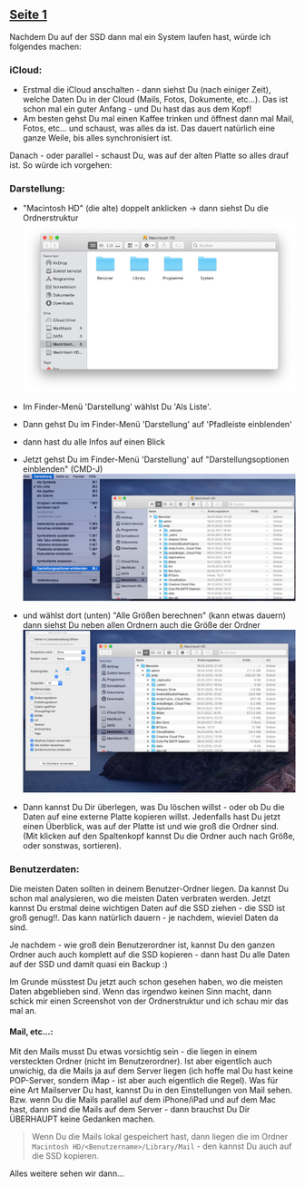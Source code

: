 [Seite 1](index.html)
----

Nachdem Du auf der SSD dann mal ein System laufen hast, würde ich folgendes machen:

### iCloud:
- Erstmal die iCloud anschalten - dann siehst Du (nach einiger Zeit), welche Daten Du in der Cloud (Mails, Fotos, Dokumente, etc...). Das ist schon mal ein guter Anfang - und Du hast das aus dem Kopf!
- Am besten gehst Du mal einen Kaffee trinken und öffnest dann mal Mail, Fotos, etc... und schaust, was alles da ist. Das dauert natürlich eine ganze Weile, bis alles synchronisiert ist.

Danach - oder parallel - schaust Du, was auf der alten Platte so alles drauf ist.
So würde ich vorgehen:

### Darstellung:

- "Macintosh HD" (die alte) doppelt anklicken -> dann siehst Du die Ordnerstruktur 
 ![Ordnerstruktur](1.png)
- Im Finder-Menü 'Darstellung' wählst Du 'Als Liste'.
- Dann gehst Du im Finder-Menü 'Darstellung' auf 'Pfadleiste einblenden'
- dann hast du alle Infos auf einen Blick  

- Jetzt gehst Du im Finder-Menü 'Darstellung' auf "Darstellungsoptionen einblenden" (CMD-J) 
  ![Darstellungsoptionen](2.Liste_und_Groesse.png)

- und wählst dort (unten) "Alle Größen berechnen" (kann etwas dauern) dann siehst Du neben allen Ordnern auch die Größe der Ordner
 ![Darstellungsoptionen](3.Alle_Groessen.png)
- Dann kannst Du Dir überlegen, was Du löschen willst - oder ob Du die Daten auf eine externe Platte kopieren willst. Jedenfalls hast Du jetzt einen Überblick, was auf der Platte ist und wie groß die Ordner sind. (Mit klicken auf den Spaltenkopf kannst Du die Ordner auch nach Größe, oder sonstwas, sortieren).


### Benutzerdaten:

Die meisten Daten sollten in deinem Benutzer-Ordner liegen. Da kannst Du schon mal analysieren, wo die meisten Daten verbraten werden. Jetzt kannst Du erstmal deine wichtigen Daten auf die SSD ziehen - die SSD ist groß genug!!. Das kann natürlich dauern - je nachdem, wieviel Daten da sind. 

Je nachdem - wie groß dein Benutzerordner ist, kannst Du den ganzen Ordner auch auch komplett auf die SSD kopieren - dann hast Du alle Daten auf der SSD und damit quasi ein Backup :)

Im Grunde müsstest Du jetzt auch schon gesehen haben, wo die meisten Daten abgeblieben sind. Wenn das irgendwo keinen Sinn macht, dann schick mir einen Screenshot von der Ordnerstruktur und ich schau mir das mal an.


#### Mail, etc...:

Mit den Mails musst Du etwas vorsichtig sein - die liegen in einem versteckten Ordner (nicht im Benutzerordner). Ist aber eigentlich auch unwichig, da die Mails ja auf dem Server liegen (ich hoffe mal Du hast keine POP-Server, sondern iMap - ist aber auch eigentlich die Regel). Was für eine Art Mailserver Du hast, kannst Du in den Einstellungen von Mail sehen. Bzw. wenn Du die Mails parallel auf dem iPhone/iPad und auf dem Mac hast, dann sind die Mails auf dem Server - dann brauchst Du Dir ÜBERHAUPT keine Gedanken machen.

> Wenn Du die Mails lokal gespeichert hast, dann liegen die im Ordner `Macintosh HD/<Benutzername>/Library/Mail` - den kannst Du auch auf die SSD kopieren.

Alles weitere sehen wir dann...
 